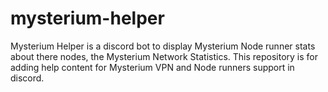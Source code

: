 # mysterium-helper
Mysterium Helper is a discord bot to display Mysterium Node runner stats about there nodes, the Mysterium Network Statistics.
This repository is for adding help content for Mysterium VPN and Node runners support in discord.
